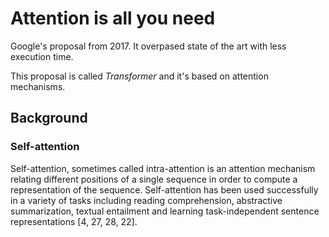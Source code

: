 # Attention is all you need

Google's proposal from 2017. It overpased state of the art with less execution time.

This proposal is called *Transformer* and it's based on attention mechanisms.

## Background

### Self-attention

Self-attention, sometimes called intra-attention is an attention mechanism relating different positions
of a single sequence in order to compute a representation of the sequence. Self-attention has been
used successfully in a variety of tasks including reading comprehension, abstractive summarization,
textual entailment and learning task-independent sentence representations [4, 27, 28, 22].

